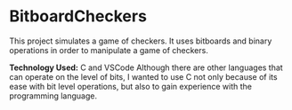 # BitboardCheckers
This project simulates a game of checkers. It uses bitboards and binary operations in order to manipulate a game of checkers.


**Technology Used:** C and VSCode
Although there are other languages that can operate on the level of bits, I wanted to use C not only because of its ease with bit level operations, but also to gain experience with the programming language.
